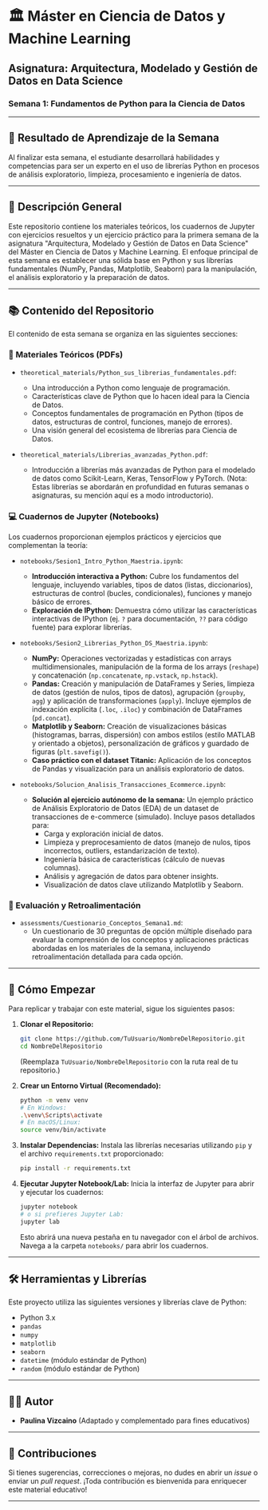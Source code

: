 # 🏛️ Máster en Ciencia de Datos y Machine Learning
## Asignatura: Arquitectura, Modelado y Gestión de Datos en Data Science

### Semana 1: Fundamentos de Python para la Ciencia de Datos

---

## 🎯 Resultado de Aprendizaje de la Semana

Al finalizar esta semana, el estudiante desarrollará habilidades y competencias para ser un experto en el uso de librerías Python en procesos de análisis exploratorio, limpieza, procesamiento e ingeniería de datos.

---

## 📖 Descripción General

Este repositorio contiene los materiales teóricos, los cuadernos de Jupyter con ejercicios resueltos y un ejercicio práctico para la primera semana de la asignatura "Arquitectura, Modelado y Gestión de Datos en Data Science" del Máster en Ciencia de Datos y Machine Learning. El enfoque principal de esta semana es establecer una sólida base en Python y sus librerías fundamentales (NumPy, Pandas, Matplotlib, Seaborn) para la manipulación, el análisis exploratorio y la preparación de datos.

---

## 📚 Contenido del Repositorio

El contenido de esta semana se organiza en las siguientes secciones:

### 📄 Materiales Teóricos (PDFs)

*   `theoretical_materials/Python_sus_librerias_fundamentales.pdf`:
    *   Una introducción a Python como lenguaje de programación.
    *   Características clave de Python que lo hacen ideal para la Ciencia de Datos.
    *   Conceptos fundamentales de programación en Python (tipos de datos, estructuras de control, funciones, manejo de errores).
    *   Una visión general del ecosistema de librerías para Ciencia de Datos.

*   `theoretical_materials/Librerias_avanzadas_Python.pdf`:
    *   Introducción a librerías más avanzadas de Python para el modelado de datos como Scikit-Learn, Keras, TensorFlow y PyTorch. (Nota: Estas librerías se abordarán en profundidad en futuras semanas o asignaturas, su mención aquí es a modo introductorio).

### 💻 Cuadernos de Jupyter (Notebooks)

Los cuadernos proporcionan ejemplos prácticos y ejercicios que complementan la teoría:

*   `notebooks/Sesion1_Intro_Python_Maestria.ipynb`:
    *   **Introducción interactiva a Python:** Cubre los fundamentos del lenguaje, incluyendo variables, tipos de datos (listas, diccionarios), estructuras de control (bucles, condicionales), funciones y manejo básico de errores.
    *   **Exploración de IPython:** Demuestra cómo utilizar las características interactivas de IPython (ej. `?` para documentación, `??` para código fuente) para explorar librerías.

*   `notebooks/Sesion2_Librerias_Python_DS_Maestria.ipynb`:
    *   **NumPy:** Operaciones vectorizadas y estadísticas con arrays multidimensionales, manipulación de la forma de los arrays (`reshape`) y concatenación (`np.concatenate`, `np.vstack`, `np.hstack`).
    *   **Pandas:** Creación y manipulación de DataFrames y Series, limpieza de datos (gestión de nulos, tipos de datos), agrupación (`groupby`, `agg`) y aplicación de transformaciones (`apply`). Incluye ejemplos de indexación explícita (`.loc`, `.iloc`) y combinación de DataFrames (`pd.concat`).
    *   **Matplotlib y Seaborn:** Creación de visualizaciones básicas (histogramas, barras, dispersión) con ambos estilos (estilo MATLAB y orientado a objetos), personalización de gráficos y guardado de figuras (`plt.savefig()`).
    *   **Caso práctico con el dataset Titanic:** Aplicación de los conceptos de Pandas y visualización para un análisis exploratorio de datos.

*   `notebooks/Solucion_Analisis_Transacciones_Ecommerce.ipynb`:
    *   **Solución al ejercicio autónomo de la semana:** Un ejemplo práctico de Análisis Exploratorio de Datos (EDA) de un dataset de transacciones de e-commerce (simulado). Incluye pasos detallados para:
        *   Carga y exploración inicial de datos.
        *   Limpieza y preprocesamiento de datos (manejo de nulos, tipos incorrectos, outliers, estandarización de texto).
        *   Ingeniería básica de características (cálculo de nuevas columnas).
        *   Análisis y agregación de datos para obtener insights.
        *   Visualización de datos clave utilizando Matplotlib y Seaborn.

### 📝 Evaluación y Retroalimentación

*   `assessments/Cuestionario_Conceptos_Semana1.md`:
    *   Un cuestionario de 30 preguntas de opción múltiple diseñado para evaluar la comprensión de los conceptos y aplicaciones prácticas abordadas en los materiales de la semana, incluyendo retroalimentación detallada para cada opción.

---

## 🚀 Cómo Empezar

Para replicar y trabajar con este material, sigue los siguientes pasos:

1.  **Clonar el Repositorio:**
    ```bash
    git clone https://github.com/TuUsuario/NombreDelRepositorio.git
    cd NombreDelRepositorio
    ```
    (Reemplaza `TuUsuario/NombreDelRepositorio` con la ruta real de tu repositorio.)

2.  **Crear un Entorno Virtual (Recomendado):**
    ```bash
    python -m venv venv
    # En Windows:
    .\venv\Scripts\activate
    # En macOS/Linux:
    source venv/bin/activate
    ```

3.  **Instalar Dependencias:**
    Instala las librerías necesarias utilizando `pip` y el archivo `requirements.txt` proporcionado:
    ```bash
    pip install -r requirements.txt
    ```

4.  **Ejecutar Jupyter Notebook/Lab:**
    Inicia la interfaz de Jupyter para abrir y ejecutar los cuadernos:
    ```bash
    jupyter notebook
    # o si prefieres Jupyter Lab:
    jupyter lab
    ```
    Esto abrirá una nueva pestaña en tu navegador con el árbol de archivos. Navega a la carpeta `notebooks/` para abrir los cuadernos.

---

## 🛠️ Herramientas y Librerías

Este proyecto utiliza las siguientes versiones y librerías clave de Python:

*   Python 3.x
*   `pandas`
*   `numpy`
*   `matplotlib`
*   `seaborn`
*   `datetime` (módulo estándar de Python)
*   `random` (módulo estándar de Python)

---

## 👨‍🏫 Autor

*   **Paulina Vizcaino** (Adaptado y complementado para fines educativos)

---

## 🤝 Contribuciones

Si tienes sugerencias, correcciones o mejoras, no dudes en abrir un *issue* o enviar un *pull request*. ¡Toda contribución es bienvenida para enriquecer este material educativo!

---

